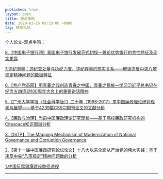 ```yaml
---
published: true
layout: post
title: 观点争鸣
date: 2020-03-26 09:10:00 +0800
tag: 随笔札记
---
```



个人论文-观点争鸣：


[8.【中国电子银行网】我国电子银行发展范式初探—兼论优势银行的共性特征及现实差异](https://www.cebnet.com.cn/20190401/102562470.html)

[7.违纪测量：违纪查处量与执纪力度、违纪存量的现实关系——解读违反中央八项规定精神问题的数据特征](https://mp.weixin.qq.com/s/FFKVivmTC9LuxILPPfcvfg)

[6.【共产党员网】用青春之我创造青春之中国、青春之民族—学习习近平总书记在纪念五四运动100周年大会上的重要讲话精神](http://tougao.12371.cn/gaojian.php?tid=2299228&from=timeline)

[5.【广州大学学报（社会科学版）】二十年（1998-2017）来中国廉政理论研究现状与展望——基于4239篇CSSCI期刊论文的文献分析
](http://lvxiong7zg.cn-bj.ufileos.com/%E4%B8%AA%E4%BA%BA%E8%AE%BA%E6%96%87%2F%E3%80%90%E5%B9%BF%E5%B7%9E%E5%A4%A7%E5%AD%A6%EF%BC%88%E5%AD%A6%E6%8A%A5%EF%BC%89%E3%80%91%E4%BA%8C%E5%8D%81%E5%B9%B4%EF%BC%881998-2017%EF%BC%89%E6%9D%A5%E4%B8%AD%E5%9B%BD%E5%BB%89%E6%94%BF%E7%90%86%E8%AE%BA%E7%A0%94%E7%A9%B6%E7%8E%B0%E7%8A%B6%E4%B8%8E%E5%B1%95%E6%9C%9B.pdf)

[4.【廉政与治理】当前中国廉政理论研究现状——基于高校廉政研究机构的Citespace知识图谱分析](https://kns.cnki.net/KCMS/detail/detail.aspx?dbcode=CCJD&dbname=CCJDLAST2&filename=LZZL201801014&v=MTAzNTRxVHJXTTFGckNVUjdxZlpPUnBGaURrVjd6TEtUZlJZckc0SDluTXJvOUVZSVI4ZVgxTHV4WVM3RGgxVDM=)

[3.【ISTP】The Mapping Mechanism of Modernization of National Governance and Corruption Governance](http://lvxiong7zg.cn-bj.ufileos.com/%E4%B8%AA%E4%BA%BA%E8%AE%BA%E6%96%87%2FThe%20Mapping%20Mech_%E7%9C%81%E7%95%A5_ption%20Governance_Xiong%20Lv.pdf)

[2.【第十一届中国廉政研究论坛论文】十八大以来全面从严治党的伟大实践：基于违反中央“八项规定”精神问题数的分析](https://mp.weixin.qq.com/s?src=11&timestamp=1585183797&ver=2239&signature=1077KeuixjPT2w5mMRIR0PaDV5JTTPsaKQhhut7I2pAW03UUGjBUsacPIMJguWdxPxG-d310JACH6ddQw2H4W8e3Lhh9xZuI-5HobyXnzRPgF2B0tNguLWMoO66MOnfJ&new=1)

[1.中国反腐倡廉建设路径透视](http://lvxiong7zg.cn-bj.ufileos.com/%E4%B8%AA%E4%BA%BA%E8%AE%BA%E6%96%87%2F%E4%B8%AD%E5%9B%BD%E5%8F%8D%E8%85%90%E5%80%A1%E5%BB%89%E5%BB%BA%E8%AE%BE%E8%B7%AF%E5%BE%84%E9%80%8F%E8%A7%86.pdf)

-------------------------------
